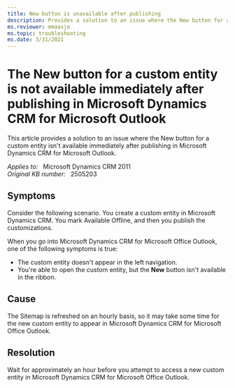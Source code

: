 ```yaml
---
title: New button is unavailable after publishing
description: Provides a solution to an issue where the New button for a custom entity isn't available immediately after publishing in Microsoft Dynamics CRM for Microsoft Outlook.
ms.reviewer: mmaasjo
ms.topic: troubleshooting
ms.date: 3/31/2021
---
```

# The New button for a custom entity is not available immediately after publishing in Microsoft Dynamics CRM for Microsoft Outlook

This article provides a solution to an issue where the New button for a custom entity isn't available immediately after publishing in Microsoft Dynamics CRM for Microsoft Outlook.

_Applies to:_ &nbsp; Microsoft Dynamics CRM 2011  
_Original KB number:_ &nbsp; 2505203

## Symptoms

Consider the following scenario. You create a custom entity in Microsoft Dynamics CRM. You mark Available Offline, and then you publish the customizations.

When you go into Microsoft Dynamics CRM for Microsoft Office Outlook, one of the following symptoms is true:

- The custom entity doesn't appear in the left navigation.
- You're able to open the custom entity, but the **New** button isn't available in the ribbon.

## Cause

The Sitemap is refreshed on an hourly basis, so it may take some time for the new custom entity to appear in Microsoft Dynamics CRM for Microsoft Office Outlook.

## Resolution

Wait for approximately an hour before you attempt to access a new custom entity in Microsoft Dynamics CRM for Microsoft Office Outlook.
